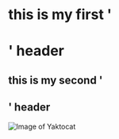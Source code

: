 # this is my first '<h1>' header
## this is my second '<h2>' header
![Image of Yaktocat](https://octodex.github.com/images/yaktocat.png)
